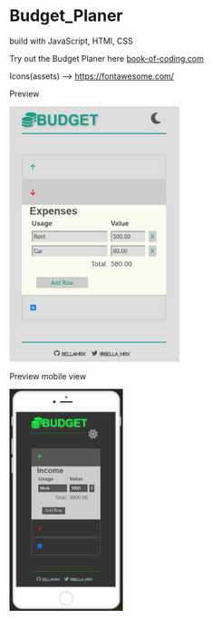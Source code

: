# Budget_Planer

build with JavaScript, HTMl, CSS

Try out the Budget Planer here [book-of-coding.com](https://book-of-coding.com/build_projects.html#budget-planer)

Icons(assets) --> https://fontawesome.com/

Preview

 <img src="images/Preview_Projects_BudgetPlannerOpen.png" width="300">


Preview mobile view

 <img src="images/Preview_Budget_Planer_Mobile.PNG" width="200">